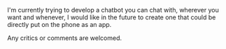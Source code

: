 I'm currently trying to develop a chatbot you can chat with, wherever you want and whenever,
I would like in the future to create one that could be directly put on the phone as an app.

Any critics or comments are welcomed.
